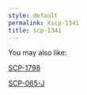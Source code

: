 ```yaml
---
style: default
permalink: Xscp-1341
title: scp-1341
---
```

You may also like:

[SCP-1798](http://scp-wiki.net/scp-1798)

[SCP-065-J](http://scp-wiki.net/scp-065-j)
